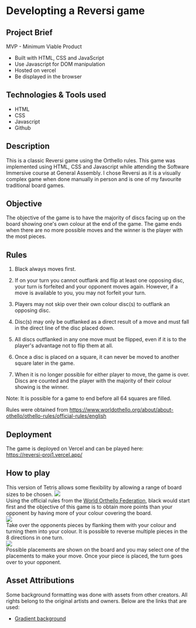 # Developting a Reversi game
Project Brief
-------------
MVP - Minimum Viable Product
- Built with HTML, CSS and JavaScript
- Use Javascript for DOM manipulation
- Hosted on vercel
- Be displayed in the browser


Technologies & Tools used
-------------

- HTML
- CSS
- Javascript
- Github

Description
-------------
This is a classic Reversi game using the Orthello rules. This game was implemented using HTML, CSS and Javascript while attending the Software Immersive course at General Assembly. 
I chose Reversi as it is a visually complex game when done manually in person and is one of my favourite traditional board games.

Objective
-------------
The objective of the game is to have the majority of discs facing up on the board showing one's own colour at the end of the game. The game ends when there are no more possible moves and the winner is the player with the most pieces.

Rules
-------------
1. Black always moves first.

2. If on your turn you cannot outflank and flip at least one opposing disc, your turn is forfeited and your opponent moves
again. However, if a move is available to you, you may not forfeit your turn. 

3. Players may not skip over their own colour disc(s) to outflank an opposing disc. 

4. Disc(s) may only be outflanked as a direct result of a move and must fall in the direct line of the disc placed down.

5. All discs outflanked in any one move must be flipped, even if it is to the player's advantage not to flip them at all. 

5. Once a disc is placed on a square, it can never be moved to another square later in the game. 

7. When it is no longer possible for either player to move, the game is over. Discs are counted and the player with the majority of their colour showing is the winner.

Note: It is possible for a game to end before all 64 squares are filled.

Rules were obtained from https://www.worldothello.org/about/about-othello/othello-rules/official-rules/english

Deployment
-------------
The game is deployed on Vercel and can be played here:<br>
https://reversi-proj1.vercel.app/

How to play
-------------
This version of Tetris allows some flexibility by allowing a range of board sizes to be chosen.
![](https://i.imgur.com/MOwoghP.png)
<br>
Using the official rules from the [World Orthello Federation](https://www.worldothello.org/), black would start first and the objective of this game is to obtain more points than your opponent by having more of your colour covering the board. 
<br>
![](https://i.imgur.com/zuZcAHL.png)
<br>
Take over the opponents pieces by flanking them with your colour and turning them into your colour. It is possible to reverse multiple pieces in the 8 directions in one turn.
<br>
![](https://i.imgur.com/FQdzkO4.png)
<br>
Possible placements are shown on the board and you may select one of the placements to make your move. Once your piece is placed, the turn goes over to your opponent.

Asset Attributions
-------------
Some background formatting was done with assets from other creators. All rights belong to the original artists and owners. Below are the links that are used:
<br>
- [Gradient background](https://www.makeuseof.com/css-background-patterns-examples/)
